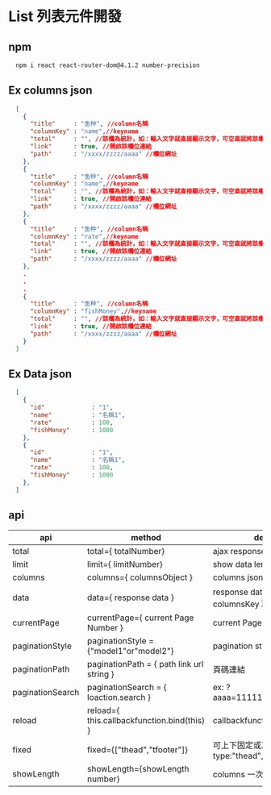 # List 列表元件開發

## npm
```sh
  npm i react react-router-dom@4.1.2 number-precision
```

## Ex columns json
```json
  [
    {
      "title"     : "鱼种", //column名稱
      "columnKey" : "name",//keyname
      "total"     : "", //該欄為統計，如：輸入文字就直接顯示文字，可空直就將該欄位相加得到總合
      "link"      : true, //開啟該欄位連結
      "path"      : "/xxxx/zzzz/aaaa" //欄位網址
    },
    {
      "title"     : "鱼种", //column名稱
      "columnKey" : "name",//keyname
      "total"     : "", //該欄為統計，如：輸入文字就直接顯示文字，可空直就將該欄位相加得到總合
      "link"      : true, //開啟該欄位連結
      "path"      : "/xxxx/zzzz/aaaa" //欄位網址
    },
    {
      "title"     : "鱼种", //column名稱
      "columnKey" : "rate",//keyname
      "total"     : "", //該欄為統計，如：輸入文字就直接顯示文字，可空直就將該欄位相加得到總合
      "link"      : true, //開啟該欄位連結
      "path"      : "/xxxx/zzzz/aaaa" //欄位網址
    },
    .
    .
    .
    {
      "title"     : "鱼种", //column名稱
      "columnKey" : "fishMoney",//keyname
      "total"     : "", //該欄為統計，如：輸入文字就直接顯示文字，可空直就將該欄位相加得到總合
      "link"      : true, //開啟該欄位連結
      "path"      : "/xxxx/zzzz/aaaa" //欄位網址
    }
  ]
```

## Ex Data json
```json
  [
    {
      "id"             : "1",
      "name"           : "名稱1",
      "rate"           : 100,
      "fishMoney"      : 1000
    },
    {
      "id"             : "1",
      "name"           : "名稱1",
      "rate"           : 100,
      "fishMoney"      : 1000
    },
  ]
```

## api
| api              | method                                                    | description                                 |
| ---------------- | --------------------------------------------------------- | ------------------------------------------- |
| total            | total={ totalNumber}                                      | ajax response data length                   |
| limit            | limit={ limitNumber}                                      | show data length                            |
| columns          | columns={ columnsObject }                                 | columns json                                |
| data             | data={ response data }                                    | response data json 需要與 columnsKey 取名一樣 |
| currentPage      | currentPage={ current Page Number }                       | current Page number                         |
| paginationStyle  | paginationStyle = {"model1"or"model2"}                    | pagination style                            |
| paginationPath   | paginationPath  = { path link url string }                | 頁碼連結                                     |
| paginationSearch | paginationSearch = { loaction.search }                    | ex: ?aaaa=111111&bbbb=222222.....           |
| reload           | reload={ this.callbackfunction.bind(this) }               | callbackfunction Free name                  |
| fixed            | fixed={["thead","tfooter"]}                               | 可上下固定或其中一個固定 type:"thead","tfooter" |
| showLength       | showLength={showLength number}                            | columns 一次可顯示比數                        |
